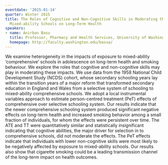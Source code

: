 ```yaml
---
eventdate: '2015-01-14'
quarter: Winter 2015
title: The Roles of Cognitive and Non-Cognitive Skills in Moderating the Effects of
  Mixed-ability Schools on Long-Term Health
speakers:
- name: Anirban Basu
  title: Professor, Pharmacy and Health Services, University of Washington
  homepage: http://faculty.washington.edu/basua/
---
```

We examine heterogeneity in the impacts of exposure to mixed-ability ‘comprehensive’ schools in adolescence on long-term health and smoking behaviour. We explore the roles that cognitive and non-cognitive skills may play in moderating these impacts. We use data from the 1958 National Child Development Study (NCDS) cohort, whose secondary schooling years lay within the transition years of a major reform that transformed secondary education in England and Wales from a selective system of schooling to mixed-ability comprehensive schools. We adopt a local instrumental variables approach to estimate person-centred treatment (PeT) effects of comprehensive over selective schooling system. Our results indicate that the newer comprehensive schooling system produced significant negative effects on long-term health and increased smoking behavior among a small fraction of individuals, for whom the effects were persistent over time. The ATE and TT were quantitatively similar and statistically insignificant indicating that cognitive abilities, the major driver for selection in to comprehensive schools, did not moderate the effects. The PeT effects indicate that individuals with lower non-cognitive skills were most likely to be negatively affected by exposure to mixed-ability schools. Our results also show that cigarette smoking could be a leading transmission channel of the long-term impact on health outcomes.